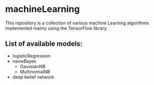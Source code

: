 # machineLearning
This repository is a collection of various machine Learning algorithms implemented mainly using the TensorFlow library.
## List of available models:
* logisticRegression
* navieBayes
  * GaussianNB
  * MultinomialNB
* deep belief network
